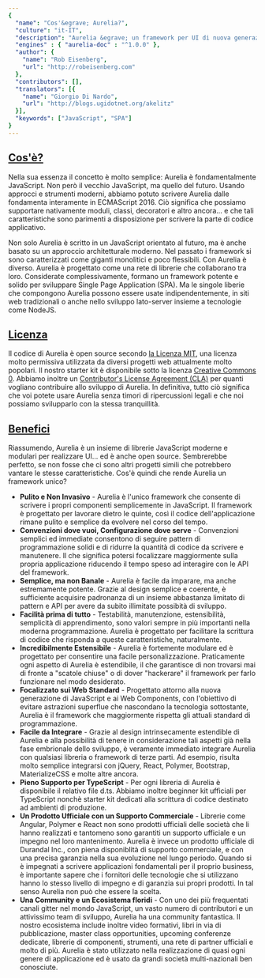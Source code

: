 ```yaml
---
{
  "name": "Cos'&egrave; Aurelia?",
  "culture": "it-IT",
  "description": "Aurelia &egrave; un framework per UI di nuova generazione. Che si stiano sviluppando applicazioni web, mobile o desktop, Aurelia consente non solo di creare UI accattivanti, ma anche di farlo con un approccio che facilita la manutenzione, la testabilit&agrave; e l'estensibilit&agrave;.",
  "engines" : { "aurelia-doc" : "^1.0.0" },
  "author": {
  	"name": "Rob Eisenberg",
  	"url": "http://robeisenberg.com"
  },
  "contributors": [],
  "translators": [{
  	"name": "Giorgio Di Nardo",
  	"url": "http://blogs.ugidotnet.org/akelitz"
  }],
  "keywords": ["JavaScript", "SPA"]
}
---
```

## [Cos'&egrave;?](aurelia-doc://section/1/version/1.0.0)

Nella sua essenza il concetto &egrave; molto semplice: Aurelia &egrave; fondamentalmente JavaScript. Non per&ograve; il vecchio JavaScript, ma quello del futuro. Usando approcci e strumenti moderni, abbiamo potuto scrivere Aurelia dalle fondamenta interamente in ECMAScript 2016. Ci&ograve; significa che possiamo supportare nativamente moduli, classi, decoratori e altro ancora... e che tali caratteristiche sono parimenti a disposizione per scrivere la parte di codice applicativo.

Non solo Aurelia &egrave; scritto in un JavaScript orientato al futuro, ma &egrave; anche basato su un approccio architetturale moderno. Nel passato i framework si sono caratterizzati come giganti monolitici e poco flessibili. Con Aurelia &egrave; diverso. Aurelia &egrave; progettato come una rete di librerie che collaborano tra loro. Considerate complessivamente, formano un framework potente e solido per sviluppare Single Page Application (SPA). Ma le singole liberie che compongono Aurelia possono essere usate indipendentemente, in siti web tradizionali o anche nello sviluppo lato-server insieme a tecnologie come NodeJS.

## [Licenza](aurelia-doc://section/2/version/1.0.0)

Il codice di Aurelia &egrave; open source secondo [la Licenza MIT](http://opensource.org/licenses/MIT), una licenza molto permissiva utilizzata da diversi progetti web attualmente molto popolari. Il nostro starter kit &egrave; disponibile sotto la licenza [Creative Commons 0](http://creativecommons.org/publicdomain/zero/1.0/legalcode). Abbiamo inoltre un [Contributor's License Agreement (CLA)](https://docs.google.com/forms/d/1Npd68d32UDUKUYuCDDrW0VN5Lv8p-a6Ziaa2JFKp6Cg/viewform?c=0&w=1) per quanti vogliano contribuire allo sviluppo di Aurelia. In definitiva, tutto ci&ograve; significa che voi potete usare Aurelia senza timori di ripercussioni legali e che noi possiamo svilupparlo con la stessa tranquillit&agrave;.

## [Benefici](aurelia-doc://section/3/version/1.0.0)

Riassumendo, Aurelia &egrave; un insieme di librerie JavaScript moderne e modulari per realizzare UI... ed &egrave; anche open source. Sembrerebbe perfetto, se non fosse che ci sono altri progetti simili che potrebbero vantare le stesse caratteristiche. Cos'&egrave; quindi che rende Aurelia un framework unico?

* **Pulito e Non Invasivo** - Aurelia &egrave; l'unico framework che consente di scrivere i propri componenti semplicemente in JavaScript. Il framework &egrave; progettato per lavorare dietro le quinte, cos&igrave; il codice dell'applicazione rimane pulito e semplice da evolvere nel corso del tempo.
* **Convenzioni dove vuoi, Configurazione dove serve** - Convenzioni semplici ed immediate consentono di seguire pattern di programmazione solidi e di ridurre la quantit&agrave; di codice da scrivere e manutenere. Il che significa potersi focalizzare maggiormente sulla propria applicazione riducendo il tempo speso ad interagire con le API del framework.
* **Semplice, ma non Banale** - Aurelia &egrave; facile da imparare, ma anche estremamente potente. Grazie al design semplice e coerente, &egrave; sufficiente acquisire padronanza di un insieme abbastanza limitato di pattern e API per avere da subito illimitate possibit&agrave; di sviluppo.
* **Facilit&agrave; prima di tutto** - Testabilit&agrave;, manutenzione, estensibilit&agrave;, semplicit&agrave; di apprendimento, sono valori sempre in pi&ugrave; importanti nella moderna programmazione. Aurelia &egrave; progettato per facilitare la scrittura di codice che risponda a queste caratteristiche, naturalmente.
* **Incredibilmente Estensibile** - Aurelia &egrave; fortemente modulare ed &egrave; progettato per consentire una facile personalizzazione. Praticamente ogni aspetto di Aurelia &egrave; estendibile, il che garantisce di non trovarsi mai di fronte a "scatole chiuse" o di dover "hackerare" il framework per farlo funzionare nel modo desiderato.
* **Focalizzato sui Web Standard** - Progettato attorno alla nuova generazione di JavaScript e ai Web Components, con l'obiettivo di evitare astrazioni superflue che nascondano la tecnologia sottostante, Aurelia &egrave; il framework che maggiormente rispetta gli attuali standard di programmazione.
* **Facile da Integrare** - Grazie al design intrinsecamente estendible di Aurelia e alla possibilit&agrave; di tenere in considerazione tali aspetti gi&agrave; nella fase embrionale dello sviluppo, &egrave; veramente immediato integrare Aurelia con qualsiasi libreria o framework di terze parti. Ad esempio, risulta molto semplice integrarsi con jQuery, React, Polymer, Bootstrap, MaterializeCSS e molte altre ancora.
* **Pieno Supporto per TypeScript** - Per ogni libreria di Aurelia &egrave; disponibile il relativo file d.ts. Abbiamo inoltre beginner kit ufficiali per TypeScript nonch&egrave; starter kit dedicati alla scrittura di codice destinato ad ambienti di produzione.
* **Un Prodotto Ufficiale con un Supporto Commerciale** - Librerie come Angular, Polymer e React non sono prodotti ufficiali delle societ&agrave; che li hanno realizzati e tantomeno sono garantiti un supporto ufficiale e un impegno nel loro mantenimento. Aurelia &egrave; invece un prodotto ufficiale di Durandal Inc., con piena disponiblit&agrave; di supporto commerciale, e con una precisa garanzia nella sua evoluzione nel lungo periodo. Quando si &egrave; impegnati a scrivere applicazioni fondamentali per il proprio business, &egrave; importante sapere che i fornitori delle tecnologie che si utilizzano hanno lo stesso livello di impegno e di garanzia sui propri prodotti. In tal senso Aurelia non pu&ograve; che essere la scelta.
* **Una Community e un Ecosistema floridi** - Con uno dei pi&ugrave; frequentati canali gitter nel mondo JavaScript, un vasto numero di contributori e un attivissimo team di sviluppo, Aurelia ha una community fantastica. Il nostro ecosistema include inoltre video formativi, libri in via di pubblicazione, master class opportunities, upcoming conferenze dedicate, librerie di componenti, strumenti, una rete di partner ufficiali e molto di pi&ugrave;. Aurelia &egrave; stato utilizzato nella realizzazione di quasi ogni genere di applicazione ed &egrave; usato da grandi societ&agrave; multi-nazionali ben conosciute.
